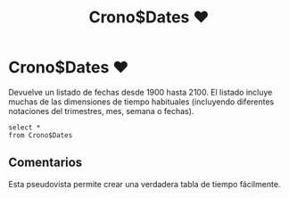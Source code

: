 ﻿---
SidebarGroup: index-time-views
title: Crono$Dates ❤️
Autogenerated: true
---

# Crono$Dates ❤️

Devuelve un listado de fechas desde 1900 hasta 2100. El listado incluye muchas de las dimensiones de tiempo habituales (incluyendo diferentes notaciones del trimestres, mes, semana o fechas).


```
select *
from Crono$Dates
```

## Comentarios

Esta pseudovista permite crear una verdadera tabla de tiempo fácilmente.

